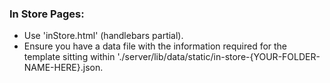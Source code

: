 ### In Store Pages:
-  Use 'inStore.html' (handlebars partial).
-  Ensure you have a data file with the information required for the template sitting
 within './server/lib/data/static/in-store-{YOUR-FOLDER-NAME-HERE}.json.
 